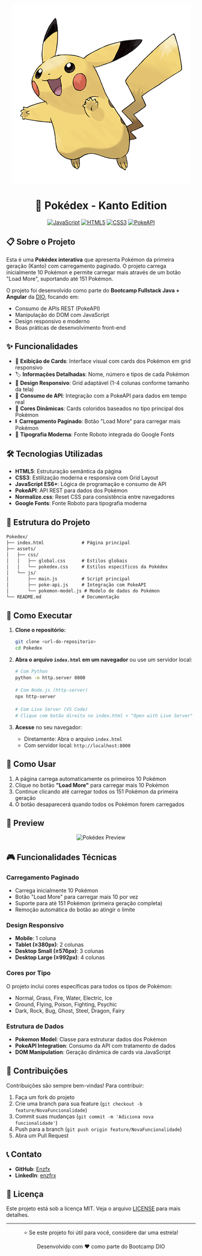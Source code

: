 <div align="center">

![Pokédex Logo](https://raw.githubusercontent.com/PokeAPI/sprites/master/sprites/pokemon/other/official-artwork/25.png)

# 🐾 Pokédex - Kanto Edition

[![JavaScript](https://img.shields.io/badge/JavaScript-F7DF1E?style=for-the-badge&logo=javascript&logoColor=black)](https://developer.mozilla.org/pt-BR/docs/Web/JavaScript)
[![HTML5](https://img.shields.io/badge/HTML5-E34F26?style=for-the-badge&logo=html5&logoColor=white)](https://developer.mozilla.org/pt-BR/docs/Web/HTML)
[![CSS3](https://img.shields.io/badge/CSS3-1572B6?style=for-the-badge&logo=css3&logoColor=white)](https://developer.mozilla.org/pt-BR/docs/Web/CSS)
[![PokeAPI](https://img.shields.io/badge/PokeAPI-FFCB05?style=for-the-badge&logo=pokemon&logoColor=black)](https://pokeapi.co/)

</div>

## 📋 Sobre o Projeto

Esta é uma **Pokédex interativa** que apresenta Pokémon da primeira geração (Kanto) com carregamento paginado. O projeto carrega inicialmente 10 Pokémon e permite carregar mais através de um botão "Load More", suportando até 151 Pokémon.

O projeto foi desenvolvido como parte do **Bootcamp Fullstack Java + Angular** da [DIO](https://dio.me), focando em:
- Consumo de APIs REST (PokeAPI)
- Manipulação do DOM com JavaScript
- Design responsivo e moderno
- Boas práticas de desenvolvimento front-end

## ✨ Funcionalidades

- 🎯 **Exibição de Cards**: Interface visual com cards dos Pokémon em grid responsivo
- 🏷️ **Informações Detalhadas**: Nome, número e tipos de cada Pokémon
- 📱 **Design Responsivo**: Grid adaptável (1-4 colunas conforme tamanho da tela)
- 🚀 **Consumo de API**: Integração com a PokeAPI para dados em tempo real
- 🌈 **Cores Dinâmicas**: Cards coloridos baseados no tipo principal dos Pokémon
- ⏬ **Carregamento Paginado**: Botão "Load More" para carregar mais Pokémon
- 🎨 **Tipografia Moderna**: Fonte Roboto integrada do Google Fonts

## 🛠️ Tecnologias Utilizadas

- **HTML5**: Estruturação semântica da página
- **CSS3**: Estilização moderna e responsiva com Grid Layout
- **JavaScript ES6+**: Lógica de programação e consumo de API
- **PokeAPI**: API REST para dados dos Pokémon
- **Normalize.css**: Reset CSS para consistência entre navegadores
- **Google Fonts**: Fonte Roboto para tipografia moderna

## 📁 Estrutura do Projeto

```
Pokedex/
├── index.html              # Página principal
├── assets/
│   ├── css/
│   │   ├── global.css      # Estilos globais
│   │   └── pokedex.css     # Estilos específicos da Pokédex
│   └── js/
│       ├── main.js         # Script principal
│       ├── poke-api.js     # Integração com PokeAPI
│       └── pokemon-model.js # Modelo de dados do Pokémon
└── README.md               # Documentação
```

## 🚀 Como Executar

1. **Clone o repositório:**
   ```bash
   git clone <url-do-repositorio>
   cd Pokedex
   ```

2. **Abra o arquivo `index.html` em um navegador** ou use um servidor local:
   ```bash
   # Com Python
   python -m http.server 8000
   
   # Com Node.js (http-server)
   npx http-server
   
   # Com Live Server (VS Code)
   # Clique com botão direito no index.html > "Open with Live Server"
   ```

3. **Acesse** no seu navegador:
   - Diretamente: Abra o arquivo `index.html`
   - Com servidor local: `http://localhost:8000`

## 📱 Como Usar

1. A página carrega automaticamente os primeiros 10 Pokémon
2. Clique no botão **"Load More"** para carregar mais 10 Pokémon
3. Continue clicando até carregar todos os 151 Pokémon da primeira geração
4. O botão desaparecerá quando todos os Pokémon forem carregados

## 📱 Preview

<p align="center">
  <img src="https://imgur.com/4AjOkDo.png" alt="Pokédex Preview" width="800px"/>
</p>

## 🎮 Funcionalidades Técnicas

### **Carregamento Paginado**
- Carrega inicialmente 10 Pokémon
- Botão "Load More" para carregar mais 10 por vez
- Suporte para até 151 Pokémon (primeira geração completa)
- Remoção automática do botão ao atingir o limite

### **Design Responsivo**
- **Mobile**: 1 coluna
- **Tablet (≥380px)**: 2 colunas  
- **Desktop Small (≥576px)**: 3 colunas
- **Desktop Large (≥992px)**: 4 colunas

### **Cores por Tipo**
O projeto inclui cores específicas para todos os tipos de Pokémon:
- Normal, Grass, Fire, Water, Electric, Ice
- Ground, Flying, Poison, Fighting, Psychic
- Dark, Rock, Bug, Ghost, Steel, Dragon, Fairy

### **Estrutura de Dados**
- **Pokemon Model**: Classe para estruturar dados dos Pokémon
- **PokeAPI Integration**: Consumo da API com tratamento de dados
- **DOM Manipulation**: Geração dinâmica de cards via JavaScript

## 🤝 Contribuições

Contribuições são sempre bem-vindas! Para contribuir:

1. Faça um fork do projeto
2. Crie uma branch para sua feature (`git checkout -b feature/NovaFuncionalidade`)
3. Commit suas mudanças (`git commit -m 'Adiciona nova funcionalidade'`)
4. Push para a branch (`git push origin feature/NovaFuncionalidade`)
5. Abra um Pull Request

## 📞 Contato

- **GitHub**: [Enzfx](https://github.com/Enzfx)
- **LinkedIn**: [enzfrx](https://www.linkedin.com/in/enzfrx/)

## 📄 Licença

Este projeto está sob a licença MIT. Veja o arquivo [LICENSE](LICENSE) para mais detalhes.

---

<div align="center">
  <p>⭐ Se este projeto foi útil para você, considere dar uma estrela!</p>
  <p>Desenvolvido com ❤️ como parte do Bootcamp DIO</p>
</div>